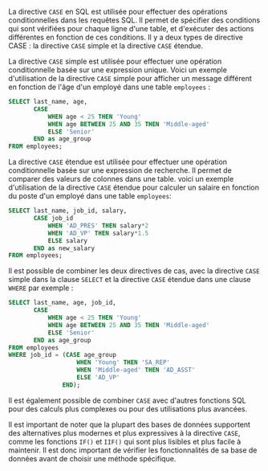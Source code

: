 La directive `CASE` en SQL est utilisée pour effectuer des opérations conditionnelles dans les requêtes SQL. Il permet de spécifier des conditions qui sont vérifiées pour chaque ligne d'une table, et d'exécuter des actions différentes en fonction de ces conditions. Il y a deux types de directive CASE : la directive `CASE` simple et la directive `CASE` étendue.

La directive `CASE` simple est utilisée pour effectuer une opération conditionnelle basée sur une expression unique. Voici un exemple d'utilisation de la directive `CASE` simple pour afficher un message différent en fonction de l'âge d'un employé dans une table `employees` :

```SQL
SELECT last_name, age,
       CASE
           WHEN age < 25 THEN 'Young'
           WHEN age BETWEEN 25 AND 35 THEN 'Middle-aged'
           ELSE 'Senior'
       END as age_group
FROM employees;
```

La directive `CASE` étendue est utilisée pour effectuer une opération conditionnelle basée sur une expression de recherche. Il permet de comparer des valeurs de colonnes dans une table. voici un exemple d'utilisation de la directive `CASE` étendue pour calculer un salaire en fonction du poste d'un employé dans une table `employees`:

```SQL
SELECT last_name, job_id, salary,
       CASE job_id
           WHEN 'AD_PRES' THEN salary*2
           WHEN 'AD_VP' THEN salary*1.5
           ELSE salary
       END as new_salary
FROM employees;
```

Il est possible de combiner les deux directives de cas, avec la directive `CASE` simple dans la clause `SELECT` et la directive `CASE` étendue dans une clause `WHERE` par exemple :

```SQL
SELECT last_name, age, job_id,
       CASE
           WHEN age < 25 THEN 'Young'
           WHEN age BETWEEN 25 AND 35 THEN 'Middle-aged'
           ELSE 'Senior'
       END as age_group
FROM employees
WHERE job_id = (CASE age_group
                   WHEN 'Young' THEN 'SA_REP'
                   WHEN 'Middle-aged' THEN 'AD_ASST'
                   ELSE 'AD_VP'
               END);
```

Il est également possible de combiner `CASE` avec d'autres fonctions SQL pour des calculs plus complexes ou pour des utilisations plus avancées.

Il est important de noter que la plupart des bases de données supportent des alternatives plus modernes et plus expressives à la directive `CASE`, comme les fonctions `IF()` et `IIF()` qui sont plus lisibles et plus facile à maintenir. Il est donc important de vérifier les fonctionnalités de sa base de données avant de choisir une méthode spécifique.